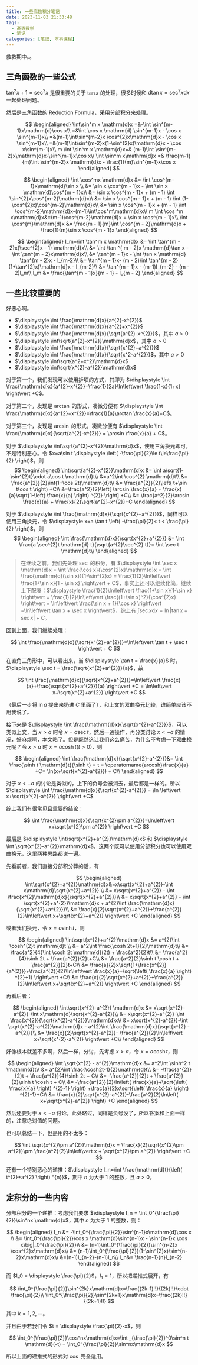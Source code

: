 ```yaml
---
title: 一些高数积分笔记
date: 2023-11-03 21:33:48
tags:
  - 高等数学
  - 笔记
categories: [笔记, 本科课程]
---
```


救救期中。。

## 三角函数的一些公式

$\tan^{2}x+1=\sec^{2}x$ 是很重要的关于 $\tan x$ 的处理，很多时候和 $\mathrm{d}\tan x = \sec^{2} x \mathrm{d}x$ 一起处理问题。

然后是三角函数的 Reduction Formula，采用分部积分来处理。

$$
\begin{aligned}
\int\sin^m x \mathrm{d}x =&-\int \sin^{m-1}x\mathrm{d}\cos x\\
=&\int \cos x \mathrm{d} \sin^{m-1}x - \cos x \sin^{m-1}x\\
=&(m-1)\int\sin^{m-2}x \cos^{2}x\mathrm{d}x - \cos x \sin^{m-1}x\\
=&(m-1)\int\sin^{m-2}x(1-\sin^{2}x)\mathrm{d}x - \cos x\sin^{m-1}x\\
m \int \sin^m x \mathrm{d}x=& (m-1)\int \sin^{m-2}x\mathrm{d}x-\sin^{m-1}x\cos x\\
\int \sin^m x\mathrm{d}x =& \frac{m-1}{m}\int \sin^{m-2}x \mathrm{d}x - \frac{1}{m}\sin^{m-1}x\cos x
\end{aligned}
$$

$$
\begin{aligned}
\int \cos^mx \mathrm{d}x &= \int \cos^{m-1}x\mathrm{d}\sin x \\
&= \sin x \cos^{m - 1}x - \int \sin x \mathrm{d}\cos^{m - 1}x\\
&= \sin x \cos^{m - 1}x + (m - 1) \int \sin^{2}x\cos^{m-2}\mathrm{d}x\\
&= \sin x \cos^{m - 1}x + (m - 1) \int (1-\cos^{2}x)\cos^{m-2}\mathrm{d}x\\
&= \sin x \cos^{m - 1}x + (m - 1) \int \cos^{m-2}\mathrm{d}x-(m-1)\int\cos^m\mathrm{d}x\\
m \int \cos ^m x\mathrm{d}x&=(m-1)\cos^{m-2}\mathrm{d}x + \sin x \cos^{m - 1}x\\
\int \cos^{m}\mathrm{d}x &= \frac{m - 1}{m}\int \cos^{m - 2}\mathrm{d}x + \frac{1}{m}\sin x \cos^{m - 1}x
\end{aligned}
$$

$$
\begin{aligned}
I_m=\int \tan^m x \mathrm{d}x &= \int \tan^{m - 2}x(\sec^{2}x - 1) \mathrm{d}x\\
&= \int \tan ^{ m - 2}x \mathrm{d}\tan x - \int \tan^{m - 2}x\mathrm{d}x\\
&= \tan^{m - 1}x - \int \tan x \mathrm{d} \tan^{m - 2}x - I_{m-2}\\
&= \tan^{m - 1}x- (m - 2)\int \tan^{m - 2}(1+\tan^{2}x)\mathrm{d}x - I_{m-2}\\
&= \tan^{m - 1}x - (m-1)I_{m-2} - (m - 2)I_m\\
I_m &= \frac{\tan^{m - 1}x}{m - 1} - I_{m - 2}
\end{aligned}
$$

## 一些比较重要的

好恶心啊。

- $\displaystyle \int \frac{\mathrm{d}x}{a^{2}-x^{2}}$
- $\displaystyle \int \frac{\mathrm{d}x}{a^{2}+x^{2}}$
- $\displaystyle \int \frac{\mathrm{d}x}{\sqrt{a^{2}-x^{2}}}$，其中 $a>0$
- $\displaystyle \int\sqrt{a^{2}-x^{2}}\mathrm{d}x$，其中 $a>0$
- $\displaystyle \int \frac{\mathrm{d}x}{\sqrt{x^{2}+a^{2}}}$
- $\displaystyle \int \frac{\mathrm{d}x}{\sqrt{x^2-a^{2}}}$，其中 $a>0$
- $\displaystyle \int\sqrt{a^2+x^2}\mathrm{d}x$
- $\displaystyle \int\sqrt{x^{2}-a^{2}}\mathrm{d}x$

对于第一个，我们发现可以使用拆项的方式，其即为 $\displaystyle \int \frac{\mathrm{d}x}{a^{2}-x^{2}}=\frac{1}{2a}\ln\left\vert \frac{1-x}{1+x} \right\vert +C$。

对于第二个，发现是 $\arctan$ 的形式，凑微分便有 $\displaystyle \int \frac{\mathrm{d}x}{a^{2}+x^{2}}=\frac{1}{a}\arctan \frac{x}{a}+C$。

对于第三个，发现是 $\arcsin$ 的形式，凑微分便有 $\displaystyle \int \frac{\mathrm{d}x}{\sqrt{a^{2}-x^{2}}} = \arcsin \frac{x}{a} + C$。

对于 $\displaystyle \int\sqrt{a^{2}-x^{2}}\mathrm{d}x$，使用三角换元即可，不是特别恶心。令 $x=a\sin t \displaystyle \left( -\frac{\pi}{2}\le t\le\frac{\pi}{2} \right)$，则
$$
\begin{aligned}
\int\sqrt{a^{2}-x^{2}}\mathrm{d}x &= \int a\sqrt{1-\sin^{2}t}\cdot a\cos t \mathrm{d}t\\
&=a^2\int \cos^{2} \mathrm{d}t\\
&= \frac{a^{2}}{2}\int(1+\cos 2t)\mathrm{d}t\\
&= \frac{a^{2}}{2}\left( t+\sin t\cos t \right) +C\\
&=\frac{a^2}{2}\left[ \arcsin \frac{x}{a} + \frac{x}{a}\sqrt{1-\left( \frac{x}{a} \right) ^{2}} \right] +C\\
&= \frac{a^2}{2}\arcsin \frac{x}{a} + \frac{x}{2}\sqrt{a^{2}-x^{2}}+C
\end{aligned}
$$

对于 $\displaystyle \int \frac{\mathrm{d}x}{\sqrt{x^{2}+a^{2}}}$，同样可以使用三角换元，令 $\displaystyle x=a \tan t \left( -\frac{\pi}{2}< t < \frac{\pi}{2} \right)$，则
$$
\begin{aligned}
\int \frac{\mathrm{d}x}{\sqrt{x^{2}+a^{2}}} &= \int \frac{a \sec^{2}t \mathrm{d} t}{\sqrt{a^{2}\sec^{2} t}}= \int \sec t \mathrm{d}t\\
\end{aligned}
$$

> 在继续之前，我们先处理 $\sec$ 的积分，有 $\displaystyle \int \sec x \mathrm{d}x = \int \frac{\cos x}{\cos^{2}x}\mathrm{d}x = \int \frac{\mathrm{d}(\sin x)}{1-\sin^{2}x} = \frac{1}{2}\ln\left\vert \frac{1+\sin x}{1 - \sin x} \right\vert + C$，事实上还可以继续化简，继续上下配凑：$\displaystyle \frac{1}{2}\ln\left\vert \frac{1+\sin x}{1-\sin x} \right\vert  = \frac{1}{2}\ln\left\vert \frac{(1+\sin x)^2}{\cos^{2}x} \right\vert = \ln\left\vert \frac{\sin x + 1}{\cos x} \right\vert =\ln\left\vert \tan x + \sec x \right\vert$，综上有 $\displaystyle \int \sec x \mathrm{d}x = \ln \left\vert \tan x + \sec x \right\vert + C$。

回到上面，我们继续处理：

$$
\int \frac{\mathrm{d}x}{\sqrt{x^{2}+a^{2}}}=\ln\left\vert \tan t + \sec t \right\vert + C
$$

在直角三角形中，可以看出来，当 $\displaystyle \tan t = \frac{x}{a}$ 时，$\displaystyle \sec t = \frac{\sqrt{x^{2}+a^{2}}}{a}$，故

$$
\int \frac{\mathrm{d}x}{\sqrt{x^{2}+a^{2}}}=\ln\left\vert \frac{x}{a}+\frac{\sqrt{x^{2}+a^{2}}}{a} \right\vert +C = \ln\left\vert x+\sqrt{x^{2}+a^{2}} \right\vert +C
$$

（最后一步将 $\ln a$ 提出来扔进 $C$ 里面了），和上文的双曲换元比较，谁简单应该不用我说了。

接下来是 $\displaystyle \int \frac{\mathrm{d}x}{\sqrt{x^{2}-a^{2}}}$，可以类似上文，当 $x > a$ 时令 $x = a\sec t$，然后一通操作，再分类讨论 $x < -a$ 的情况，好麻烦啊，本文略了。但是既然这让我们这么痛苦，为什么不考虑一下双曲换元呢？令 $x > a$ 时 $x = a\cosh t (t>0)$，则

$$
\begin{aligned}
\int \frac{\mathrm{d}x}{\sqrt{x^{2}-a^{2}}}&= \int \frac{\sinh t \mathrm{d}t}{\sinh t} = t = \operatorname{arcosh}\frac{x}{a} +C= \ln(x+\sqrt{x^{2}-a^{2}}) + C\\
\end{aligned}
$$

对于 $x<-a$ 的讨论是类似的，上下的负号会被消去，最后都是一样的。所以 $\displaystyle \int \frac{\mathrm{d}x}{\sqrt{x^{2}-a^{2}}} = \ln \left\vert x+\sqrt{x^{2}-a^{2}} \right\vert +C$

综上我们有很常见且重要的结论：

$$
\int \frac{\mathrm{d}x}{\sqrt{x^{2}\pm a^{2}}}=\ln\left\vert x+\sqrt{x^{2}\pm a^{2}} \right\vert +C
$$

最后是 $\displaystyle \int\sqrt{x^{2}+a^{2}}\mathrm{d}x$ 和 $\displaystyle \int \sqrt{x^{2}-a^{2}}\mathrm{d}x$，这两个既可以使用分部积分也可以使用双曲换元，这里两种思路都说一遍。

先看前者，我们直接分部积分莽的话，有

$$
\begin{aligned}
\int\sqrt{x^{2}+a^{2}}\mathrm{d}x&=x\sqrt{x^{2}+a^{2}}-\int x\mathrm{d}\sqrt{x^{2}+a^{2}} \\
&= x\sqrt{x^{2}+a^{2}} - \int \frac{x^{2}\mathrm{d}x}{\sqrt{x^{2}+a^{2}}}\\
&= x\sqrt{x^{2}+a^{2}} - \int \sqrt{x^{2}+a^{2}}\mathrm{d}x + a^{2}\int \frac{\mathrm{d}x}{\sqrt{x^{2}+a^{2}}}\\
&= \frac{x}{2}\sqrt{x^{2}+a^{2}}+\frac{a^{2}}{2}\ln\left\vert x+\sqrt{x^{2}+a^{2}} \right\vert +C
\end{aligned}
$$

或者我们换元，令 $x = a\sinh t$，则

$$
\begin{aligned}
\int\sqrt{x^{2}+a^{2}}\mathrm{d}x &= a^{2}\int \cosh^{2}t \mathrm{d}t \\
&= a^2\int \frac{\cosh 2t+1}{2}\mathrm{d}t\\
&= \frac{a^2}{4}\int \cosh 2t \mathrm{d}(2t) + \frac{a^2}{2}t\\
&= \frac{a^2}{4}\sinh 2t + \frac{a^{2}}{2}t+C\\
&= \frac{a^2}{2}\sinh t \cosh t + \frac{a^{2}}{2}t+C\\
&= \frac{a}{2}x\sqrt{1+\frac{x^{2}}{a^{2}}}+\frac{a^{2}}{2}\ln\left\vert \frac{x}{a}+\sqrt{\left( \frac{x}{a} \right) ^{2}+1} \right\vert +C\\
&= \frac{x}{2}\sqrt{x^{2}+a^{2}}+\frac{a^{2}}{2}\ln\left\vert x+\sqrt{x^{2}+a^{2}} \right\vert +C
\end{aligned}
$$

再看后者；

$$
\begin{aligned}
\int\sqrt{x^{2}-a^{2}} \mathrm{d}x &= x\sqrt{x^{2}-a^{2}}-\int x\mathrm{d}\sqrt{x^{2}-a^{2}}\\
&= x\sqrt{x^{2}-a^{2}}-\int \frac{x^{2}}{\sqrt{x^{2}-a^{2}}}\mathrm{d}x\\
&= x\sqrt{x^{2}-a^{2}}-\int \sqrt{x^{2}-a^{2}}\mathrm{d}x - a^{2}\int \frac{\mathrm{d}x}{\sqrt{x^{2} - a^{2}}}\\
&= \frac{x}{2}\sqrt{x^{2}-a^{2}}- \frac{a^{2}}{2}\ln\left\vert x+\sqrt{x^{2}-a^{2}} \right\vert +C\\
\end{aligned}
$$

好像根本就差不多啊，然后一样，分讨，先考虑 $x>a$，令 $x = a\cosh t$，则

$$
\begin{aligned}
\int \sqrt{x^{2} - a^{2}}\mathrm{d}x &= a^2\int \sinh^2 t \mathrm{d}t\\
&= a^{2}\int \frac{\cosh2t-1}{2}\mathrm{d}t\\
&= -\frac{a^{2}}{2}t + \frac{a^{2}}{4}\sinh 2t + C\\
&= -\frac{a^{2}}{2}t + \frac{a^{2}}{2}\sinh t \cosh t + C\\
&= -\frac{a^{2}}{2}\ln\left( \frac{x}{a}+\sqrt{\left( \frac{x}{a} \right) ^{2}-1} \right) +\frac{a}{2}x\sqrt{\left( \frac{x}{a} \right) ^{2}-1}+C\\
&= \frac{x}{2}\sqrt{x^{2}-a^{2}}-\frac{a^2}{2}\ln\left( x+\sqrt{x^{2}-a^{2}} \right) +C
\end{aligned}
$$

然后还要对于 $x<-a$ 讨论，此处略过，同样是负号没了，所以答案和上面一样的，注意绝对值的问题。

也可以总结一下，但是用的不太多：

$$
\int \sqrt{x^{2}\pm a^{2}}\mathrm{d}x = \frac{x}{2}\sqrt{x^{2}\pm a^{2}}\pm \frac{a^2}{2}\ln\left\vert x + \sqrt{x^{2}\pm a^{2}} \right\vert +C
$$

还有一个特别恶心的递推：$\displaystyle I_n=\int \frac{\mathrm{d}t}{\left( t^{2}+a^{2} \right) ^{n}}$，期中 $n$ 为大于 $1$ 的整数，且 $a>0$。

## 定积分的一些内容

分部积分的一个递推：考虑我们要求 $\displaystyle I_n = \int_0^{\frac{\pi}{2}}\sin^nx \mathrm{d}x$，其中 $n$ 为大于 $1$ 的整数，则：

$$
\begin{aligned}
I_n &= -\int_0^{\frac{\pi}{2}}\sin^{n-1}x\mathrm{d}\cos x \\
&= \int_0^{\frac{\pi}{2}}\cos x \mathrm{d}\sin^{n-1}x - \sin^{n-1}x \cos x\big|_0^{\frac{\pi}{2}}\\
&= (n-1)\int_0^{\frac{\pi}{2}}\sin^{n-2}x \cos^{2}x\mathrm{d}x\\
&= (n-1)\int_0^{\frac{\pi}{2}}(1-\sin^{2}x)\sin^{n-2}x\mathrm{d}x\\
&=(n-1)I_{n-2}-(n-1)I_n\\
I_n&= \frac{n-1}{n}I_{n-2}
\end{aligned}
$$

而 $I_0 = \displaystyle \frac{\pi}{2}$，$I_1=1$，所以把递推式展开，有

$$
\int_0^{\frac{\pi}{2}}\sin^{2k}x\mathrm{d}x=\frac{(2k-1)!!}{(2k)!!}\cdot \frac{\pi}{2}\\
\int_0^{\frac{\pi}{2}}\sin^{2k+1}x\mathrm{d}x=\frac{(2k)!!}{(2k+1)!!}
$$

其中 $k=1,2, \cdots$。

并且由于若我们令 $t = \displaystyle \frac{\pi}{2}-x$，则

$$
\int_0^{\frac{\pi}{2}}\cos^nx\mathrm{d}x=\int _{\frac{\pi}{2}}^0\sin^n t \mathrm{d}(-t) = \int_0^{\frac{\pi}{2}}\sin^nx\mathrm{d}x
$$

所以上面的递推式的形式对 $\cos$ 完全适用。
